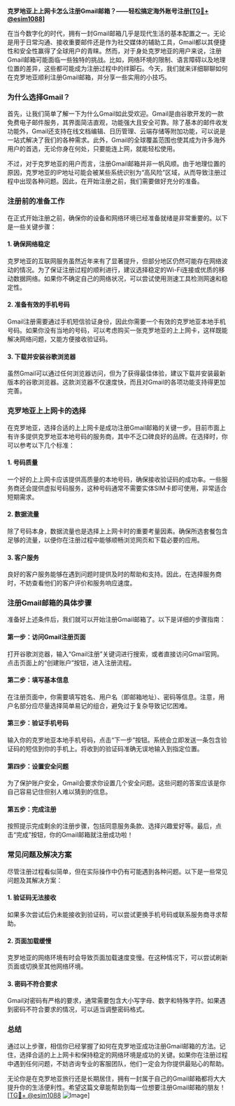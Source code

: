 **克罗地亚上上网卡怎么注册Gmail邮箱？——轻松搞定海外账号注册[[TG💪+ @esim1088](https://t.me/s/esim1088)]**

在当今数字化的时代，拥有一封Gmail邮箱几乎是现代生活的基本配置之一。无论是用于日常沟通、接收重要邮件还是作为社交媒体的辅助工具，Gmail都以其便捷性和安全性赢得了全球用户的青睐。然而，对于身处克罗地亚的用户来说，注册Gmail邮箱可能面临一些独特的挑战。比如，网络环境的限制、语言障碍以及地理位置的差异，这些都可能成为注册过程中的绊脚石。今天，我们就来详细聊聊如何在克罗地亚顺利注册Gmail邮箱，并分享一些实用的小技巧。

### 为什么选择Gmail？

首先，让我们简单了解一下为什么Gmail如此受欢迎。Gmail是由谷歌开发的一款免费电子邮件服务，其界面简洁直观，功能强大且安全可靠。除了基本的邮件收发功能外，Gmail还支持在线文档编辑、日历管理、云端存储等附加功能，可以说是一站式解决了我们的各种需求。此外，Gmail的全球覆盖范围也使其成为许多海外用户的首选，无论你身在何处，只要能连上网，就能轻松使用。

不过，对于克罗地亚的用户而言，注册Gmail邮箱并非一帆风顺。由于地理位置的原因，克罗地亚的IP地址可能会被某些系统识别为“高风险”区域，从而导致注册过程中出现各种问题。因此，在开始注册之前，我们需要做好充分的准备。

### 注册前的准备工作

在正式开始注册之前，确保你的设备和网络环境已经准备就绪是非常重要的。以下是一些关键步骤：

#### 1. 确保网络稳定
克罗地亚的互联网服务虽然近年来有了显著提升，但部分地区仍然可能存在网络波动的情况。为了保证注册过程的顺利进行，建议选择稳定的Wi-Fi连接或优质的移动数据网络。如果你不确定自己的网络状况，可以尝试使用测速工具检测网速和稳定性。

#### 2. 准备有效的手机号码
Gmail注册需要通过手机短信验证身份，因此你需要一个有效的克罗地亚本地手机号码。如果你没有当地的号码，可以考虑购买一张克罗地亚的上上网卡，这样既能解决网络问题，又能方便接收验证码。

#### 3. 下载并安装谷歌浏览器
虽然Gmail可以通过任何浏览器访问，但为了获得最佳体验，建议下载并安装最新版本的谷歌浏览器。这款浏览器不仅速度快，而且对Gmail的各项功能支持得更加完善。

### 克罗地亚上上网卡的选择

在克罗地亚，选择合适的上上网卡是成功注册Gmail邮箱的关键一步。目前市面上有许多提供克罗地亚本地号码的服务商，其中不乏口碑良好的品牌。在选择时，你可以参考以下几个标准：

#### 1. 号码质量
一个好的上上网卡应该提供高质量的本地号码，确保接收验证码的成功率。一些服务商还会提供虚拟号码服务，这种号码通常不需要实体SIM卡即可使用，非常适合短期需求。

#### 2. 数据流量
除了号码本身，数据流量也是选择上上网卡时的重要考量因素。确保所选套餐包含足够的流量，以便你在注册过程中能够顺畅浏览网页和下载必要的应用。

#### 3. 客户服务
良好的客户服务能够在遇到问题时提供及时的帮助和支持。因此，在选择服务商时，不妨查看他们的客户评价和服务响应速度。

### 注册Gmail邮箱的具体步骤

准备好上述条件后，我们就可以开始注册Gmail邮箱了。以下是详细的步骤指南：

#### 第一步：访问Gmail注册页面
打开谷歌浏览器，输入“Gmail注册”关键词进行搜索，或者直接访问Gmail官网。点击页面上的“创建账户”按钮，进入注册流程。

#### 第二步：填写基本信息
在注册页面中，你需要填写姓名、用户名（即邮箱地址）、密码等信息。注意，用户名部分应尽量选择简单易记的组合，避免过于复杂导致记忆困难。

#### 第三步：验证手机号码
输入你的克罗地亚本地手机号码，点击“下一步”按钮。系统会立即发送一条包含验证码的短信到你的手机上。将收到的验证码准确无误地输入到指定位置。

#### 第四步：设置安全问题
为了保护账户安全，Gmail会要求你设置几个安全问题。这些问题的答案应该是你自己容易记住但别人难以猜到的信息。

#### 第五步：完成注册
按照提示完成剩余的注册步骤，包括同意服务条款、选择兴趣爱好等。最后，点击“完成”按钮，你的Gmail邮箱就注册成功啦！

### 常见问题及解决方案

尽管注册过程看似简单，但在实际操作中仍有可能遇到各种问题。以下是一些常见问题及其解决方案：

#### 1. 验证码无法接收
如果多次尝试后仍未能接收到验证码，可以尝试更换手机号码或联系服务商寻求帮助。

#### 2. 页面加载缓慢
克罗地亚的网络环境有时会导致页面加载速度变慢。在这种情况下，可以尝试刷新页面或切换至其他网络环境。

#### 3. 密码不符合要求
Gmail对密码有严格的要求，通常需要包含大小写字母、数字和特殊字符。如果遇到密码不符合要求的情况，可以适当调整密码格式。

### 总结

通过以上步骤，相信你已经掌握了如何在克罗地亚成功注册Gmail邮箱的方法。记住，选择合适的上上网卡和保持稳定的网络环境是成功的关键。如果你在注册过程中遇到任何问题，不妨咨询专业的客服团队，他们一定会为你提供最贴心的帮助。

无论你是在克罗地亚旅行还是长期居住，拥有一封属于自己的Gmail邮箱都将大大提升你的生活便利性。希望这篇文章能帮助到每一位想要注册Gmail邮箱的朋友！[[TG💪+ @esim1088](https://t.me/s/esim1088) ![Image](https://i.postimg.cc/4NQfJmqS/Snipaste-2025-05-13-00-14-12.png)]